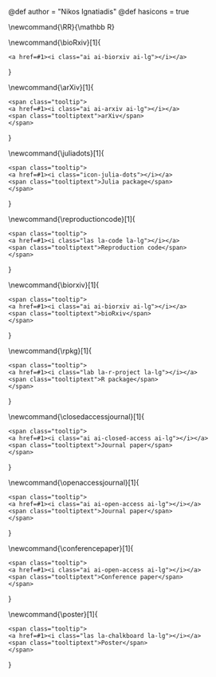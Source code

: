 <!-- add here global variables to use throughout your pages -->
@def author = "Nikos Ignatiadis"
@def hasicons = true

<!-- add here global commands to use throughout your pages -->
\newcommand{\RR}{\mathbb R}

\newcommand{\bioRxiv}[1]{
~~~
<a href=#1><i class="ai ai-biorxiv ai-lg"></i></a>
~~~    
}

\newcommand{\arXiv}[1]{
~~~
<span class="tooltip">
<a href=#1><i class="ai ai-arxiv ai-lg"></i></a>
<span class="tooltiptext">arXiv</span>
</span>
~~~    
}


\newcommand{\juliadots}[1]{
~~~
<span class="tooltip">
<a href=#1><i class="icon-julia-dots"></i></a>
<span class="tooltiptext">Julia package</span>
</span>	
~~~    
}


\newcommand{\reproductioncode}[1]{
~~~
<span class="tooltip">
<a href=#1><i class="las la-code la-lg"></i></a>
<span class="tooltiptext">Reproduction code</span>
</span>
~~~    
}

\newcommand{\biorxiv}[1]{
~~~
<span class="tooltip">
<a href=#1><i class="ai ai-biorxiv ai-lg"></i></a>
<span class="tooltiptext">bioRxiv</span>
</span>
~~~    
}

\newcommand{\rpkg}[1]{
~~~
<span class="tooltip">
<a href=#1><i class="lab la-r-project la-lg"></i></a>
<span class="tooltiptext">R package</span>
</span>
~~~    
}

\newcommand{\closedaccessjournal}[1]{
~~~
<span class="tooltip">
<a href=#1><i class="ai ai-closed-access ai-lg"></i></a>
<span class="tooltiptext">Journal paper</span>
</span>
~~~    
}

\newcommand{\openaccessjournal}[1]{
~~~
<span class="tooltip">
<a href=#1><i class="ai ai-open-access ai-lg"></i></a>
<span class="tooltiptext">Journal paper</span>
</span>
~~~    
}

\newcommand{\conferencepaper}[1]{
~~~
<span class="tooltip">
<a href=#1><i class="ai ai-open-access ai-lg"></i></a>
<span class="tooltiptext">Conference paper</span>
</span>
~~~    
}


\newcommand{\poster}[1]{
~~~
<span class="tooltip">
<a href=#1><i class="las la-chalkboard la-lg"></i></a>
<span class="tooltiptext">Poster</span>
</span>
~~~    
}



